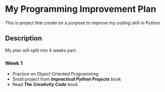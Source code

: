 # My Programming Improvement Plan
This is project that create on a purpose to improve my coding skill in Python

## Description
My plan will split into 4 weeks part.

### Week 1
* Practice on Object-Oriented Programming
* Small project from **_Impractical Python Projects_** book
* Read **_The Creativity Code_** book
